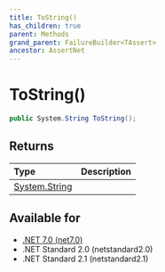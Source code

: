 ```yaml
---
title: ToString()
has_children: true
parent: Methods
grand_parent: FailureBuilder<TAssert>
ancestor: AssertNet
---
```

# ToString()

```csharp
public System.String ToString();
```

## Returns
|Type|Description|
|:-|:-|
|[System.String](https://learn.microsoft.com/en-us/dotnet/api/system.string)||

## Available for
- [.NET 7.0 (net7.0)](https://versionsof.net/core/7.0/)
- .NET Standard 2.0 (netstandard2.0)
- .NET Standard 2.1 (netstandard2.1)
